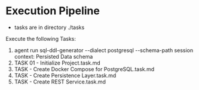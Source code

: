 # Execution Pipeline

- tasks are in directory ./tasks


Execute the following Tasks:


1. agent run sql-ddl-generator --dialect postgresql --schema-path session context: Persisted Data schema
2. TASK 01 - Initialize Project.task.md
3. TASK - Create Docker Compose for PostgreSQL.task.md
4. TASK - Create Persistence Layer.task.md
5. TASK - Create REST Service.task.md